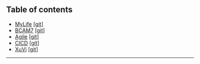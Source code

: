 ## Table of contents
* [MyLife](https://minhmocmeo.github.io/MyLife) [[git]](https://github.com/minhmocmeo/minhmocmeo.github.io/blob/main/MyLife.md)
* [BCAM7](https://minhmocmeo.github.io/BCAM7) [[git]](https://github.com/minhmocmeo/minhmocmeo.github.io/blob/main/BCAM7.md)
* [Agile](https://minhmocmeo.github.io/Agile) [[git]](https://github.com/minhmocmeo/minhmocmeo.github.io/blob/main/Agile.md)
* [CICD](https://minhmocmeo.github.io/CICD) [[git]](https://github.com/minhmocmeo/minhmocmeo.github.io/blob/main/CICD.md)
* [XuVi](https://xuvi-vn.github.io/) [[git]](https://github.com/xuvi-vn/xuvi-vn.github.io)

---
